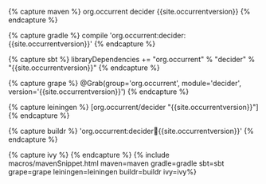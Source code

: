 {% capture maven %}
<dependency>
    <groupId>org.occurrent</groupId>
    <artifactId>decider</artifactId>
    <version>{{site.occurrentversion}}</version>
</dependency>
{% endcapture %}

{% capture gradle %}
compile 'org.occurrent:decider:{{site.occurrentversion}}'
{% endcapture %}

{% capture sbt %}
libraryDependencies += "org.occurrent" % "decider" % "{{site.occurrentversion}}"
{% endcapture %}

{% capture grape %}
@Grab(group='org.occurrent', module='decider', version='{{site.occurrentversion}}') 
{% endcapture %}

{% capture leiningen %}
[org.occurrent/decider "{{site.occurrentversion}}"]
{% endcapture %}

{% capture buildr %}
'org.occurrent:decider:jar:{{site.occurrentversion}}'
{% endcapture %}

{% capture ivy %}
<dependency org="org.occurrent" name="decider" rev="{{site.occurrentversion}}" />
{% endcapture %}
{% include macros/mavenSnippet.html maven=maven gradle=gradle sbt=sbt grape=grape leiningen=leiningen buildr=buildr ivy=ivy%}